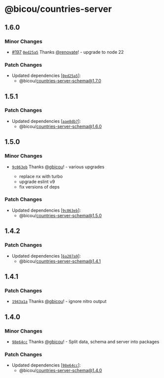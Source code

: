 # @bicou/countries-server

## 1.6.0

### Minor Changes

- [#197](https://github.com/gbicou/countries-server/pull/197) [`0ed25a5`](https://github.com/gbicou/countries-server/commit/0ed25a57b29b5379c233cbb716090d4dcebf8897) Thanks [@renovate](https://github.com/apps/renovate)! - upgrade to node 22

### Patch Changes

- Updated dependencies [[`0ed25a5`](https://github.com/gbicou/countries-server/commit/0ed25a57b29b5379c233cbb716090d4dcebf8897)]:
  - @bicou/countries-server-schema@1.7.0

## 1.5.1

### Patch Changes

- Updated dependencies [[`aae8db7`](https://github.com/gbicou/countries-server/commit/aae8db7eb557840388189fb9e460f19785f05c91)]:
  - @bicou/countries-server-schema@1.6.0

## 1.5.0

### Minor Changes

- [`9c063eb`](https://github.com/gbicou/countries-server/commit/9c063eb6bc8a165a89098b7a3fe8d0f57ee155b7) Thanks [@gbicou](https://github.com/gbicou)! - various upgrades

  - replace nx with turbo
  - upgrade eslint v9
  - fix versions of deps

### Patch Changes

- Updated dependencies [[`9c063eb`](https://github.com/gbicou/countries-server/commit/9c063eb6bc8a165a89098b7a3fe8d0f57ee155b7)]:
  - @bicou/countries-server-schema@1.5.0

## 1.4.2

### Patch Changes

- Updated dependencies [[`6a207a9`](https://github.com/gbicou/countries-server/commit/6a207a95c19f88ff2f4562bddbbd6c557b949315)]:
  - @bicou/countries-server-schema@1.4.1

## 1.4.1

### Patch Changes

- [`1943a1a`](https://github.com/gbicou/countries-server/commit/1943a1a5129b95ad37045ff484ebb639cafb5b01) Thanks [@gbicou](https://github.com/gbicou)! - ignore nitro output

## 1.4.0

### Minor Changes

- [`98e64cc`](https://github.com/gbicou/countries-server/commit/98e64ccbb4bd0732828d4a69b3460fec2410edaa) Thanks [@gbicou](https://github.com/gbicou)! - Split data, schema and server into packages

### Patch Changes

- Updated dependencies [[`98e64cc`](https://github.com/gbicou/countries-server/commit/98e64ccbb4bd0732828d4a69b3460fec2410edaa)]:
  - @bicou/countries-server-schema@1.4.0
